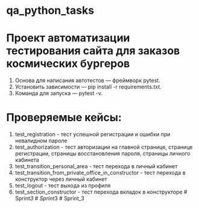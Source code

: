 # qa_python_tasks

# Проект автоматизации тестирования сайта для заказов космических бургеров
1. Основа для написания автотестов — фреймворк pytest.
2. Установить зависимости — pip install -r requirements.txt.
3. Команда для запуска — pytest -v. 

# Проверяемые кейсы:
1. test_registration - тест успешной регистрации и ошибки при невалидном пароле
2. test_authorization - тест авторизации на главной странице, странице регистрации, страницы восстановления пароля, страницы личного кабинета
3. test_transition_personal_area - тест перехода в личный кабинет
4. test_transition_from_private_office_in_constructor - тест перехода в конструктор через личный кабинет
5. test_logout - тест выхода из профиля
6. test_section_constructor - тест перехода вкладок в конструкторе #   S p r i n t _ 3  
 #   S p r i n t _ 3  
 #   S p r i n t _ 3  
 